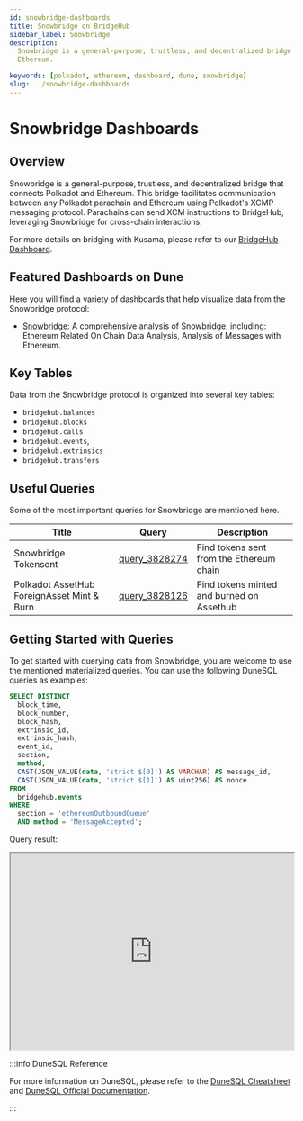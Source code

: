 ```yaml
---
id: snowbridge-dashboards
title: Snowbridge on BridgeHub
sidebar_label: Snowbridge
description:
  Snowbridge is a general-purpose, trustless, and decentralized bridge that connects Polkadot and
  Ethereum.

keywords: [polkadot, ethereum, dashboard, dune, snowbridge]
slug: ../snowbridge-dashboards
---
```


# Snowbridge Dashboards

## Overview

Snowbridge is a general-purpose, trustless, and decentralized bridge that connects Polkadot and
Ethereum. This bridge facilitates communication between any Polkadot parachain and Ethereum using
Polkadot's XCMP messaging protocol. Parachains can send XCM instructions to BridgeHub, leveraging
Snowbridge for cross-chain interactions.

For more details on bridging with Kusama, please refer to our
[BridgeHub Dashboard](https://dune.com/substrate/bridgehub).

## Featured Dashboards on Dune

Here you will find a variety of dashboards that help visualize data from the Snowbridge protocol:

- [Snowbridge](https://dune.com/substrate/snowbridge): A comprehensive analysis of Snowbridge,
  including: Ethereum Related On Chain Data Analysis, Analysis of Messages with Ethereum.

## Key Tables

Data from the Snowbridge protocol is organized into several key tables:

- `bridgehub.balances`
- `bridgehub.blocks`
- `bridgehub.calls`
- `bridgehub.events`,
- `bridgehub.extrinsics`
- `bridgehub.transfers`

## Useful Queries

Some of the most important queries for Snowbridge are mentioned here.

| Title                                      | Query                                             | Description                               |
| ------------------------------------------ | ------------------------------------------------- | ----------------------------------------- |
| Snowbridge Tokensent                       | [query_3828274](https://dune.com/queries/3828274) | Find tokens sent from the Ethereum chain  |
| Polkadot AssetHub ForeignAsset Mint & Burn | [query_3828126](https://dune.com/queries/3828126) | Find tokens minted and burned on Assethub |

## Getting Started with Queries

To get started with querying data from Snowbridge, you are welcome to use the mentioned materialized
queries. You can use the following DuneSQL queries as examples:

```sql title="Polkadot BridgeHub Outbound Msg Sent To Ethereum" showLineNumbers
SELECT DISTINCT
  block_time,
  block_number,
  block_hash,
  extrinsic_id,
  extrinsic_hash,
  event_id,
  section,
  method,
  CAST(JSON_VALUE(data, 'strict $[0]') AS VARCHAR) AS message_id,
  CAST(JSON_VALUE(data, 'strict $[1]') AS uint256) AS nonce
FROM
  bridgehub.events
WHERE
  section = 'ethereumOutboundQueue'
  AND method = 'MessageAccepted';
```

Query result:

<iframe src="https://dune.com/embeds/3831797/6444701" height="350" width="100%"></iframe>

:::info DuneSQL Reference

For more information on DuneSQL, please refer to the [DuneSQL Cheatsheet](../dunesql-cheatsheet.md)
and
[DuneSQL Official Documentation](https://docs.dune.com/query-engine/Functions-and-operators/index).

:::
